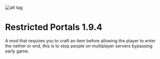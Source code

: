 ![alt tag](https://raw.githubusercontent.com/MoreThanHidden/RestrictedPortals/master/src/main/resources/logo.png)

Restricted Portals 1.9.4
=========================

A mod that requires you to craft an item before allowing the player to enter the nether or end, this is to stop people on multiplayer servers bypassing early game.

